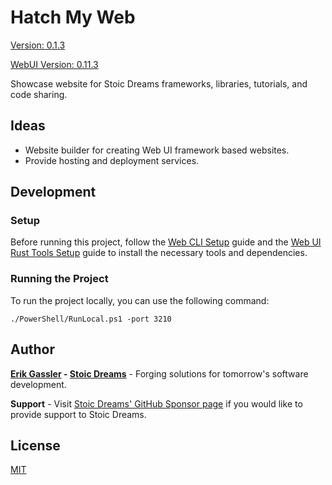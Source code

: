 # Hatch My Web

[Version: 0.1.3](https://github.com/StoicDreams/HatchMyWeb)

[WebUI Version: 0.11.3](https://github.com/StoicDreams/WebUI)

Showcase website for Stoic Dreams frameworks, libraries, tutorials, and code sharing.

## Ideas

- Website builder for creating Web UI framework based websites.
- Provide hosting and deployment services.

## Development

### Setup

Before running this project, follow the [Web CLI Setup](https://webui.stoicdeams.com/tools/cli) guide and the [Web UI Rust Tools Setup](https://webui.stoicdreams.com/tools/rust) guide to install the necessary tools and dependencies.

### Running the Project

To run the project locally, you can use the following command:

```terminal:Run the project from the root directory
./PowerShell/RunLocal.ps1 -port 3210
```

## Author

**[Erik Gassler](https://www.erikgassler.com) - [Stoic Dreams](https://www.stoicdreams.com)** - Forging solutions for tomorrow's software development.

**Support** - Visit [Stoic Dreams' GitHub Sponsor page](https://github.com/sponsors/StoicDreams) if you would like to provide support to Stoic Dreams.

## License

[MIT](LICENSE)
